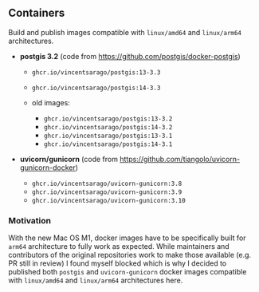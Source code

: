 ## Containers

Build and publish images compatible with `linux/amd64` and `linux/arm64` architectures.

- **postgis 3.2** (code from https://github.com/postgis/docker-postgis)
    - `ghcr.io/vincentsarago/postgis:13-3.3`
    - `ghcr.io/vincentsarago/postgis:14-3.3`

    - old images:
        - `ghcr.io/vincentsarago/postgis:13-3.2`
        - `ghcr.io/vincentsarago/postgis:14-3.2`
        - `ghcr.io/vincentsarago/postgis:13-3.1`
        - `ghcr.io/vincentsarago/postgis:14-3.1`


- **uvicorn/gunicorn** (code from https://github.com/tiangolo/uvicorn-gunicorn-docker)
    - `ghcr.io/vincentsarago/uvicorn-gunicorn:3.8`
    - `ghcr.io/vincentsarago/uvicorn-gunicorn:3.9`
    - `ghcr.io/vincentsarago/uvicorn-gunicorn:3.10`

### Motivation

With the new Mac OS M1, docker images have to be specifically built for `arm64` architecture to fully work as expected. While maintainers and contributors of the original repositories work to make those available (e.g. PR still in review) I found myself blocked which is why I decided to published both `postgis` and `uvicorn-gunicorn` docker images compatible with `linux/amd64` and `linux/arm64` architectures here.
